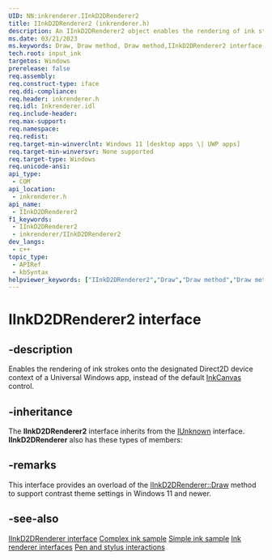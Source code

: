 ```yaml
---
UID: NN:inkrenderer.IInkD2DRenderer2
title: IInkD2DRenderer2 (inkrenderer.h)
description: An IInkD2DRenderer2 object enables the rendering of ink strokes onto the designated Direct2D device context of a Universal Windows app, instead of the default InkCanvas control.
ms.date: 03/21/2023
ms.keywords: Draw, Draw method, Draw method,IInkD2DRenderer2 interface, IInkD2DRenderer2 interface,Draw method, IInkD2DRenderer2.Draw, IInkD2DRenderer2::Draw, inkrenderer/IInkD2DRenderer2::Draw, input_ink.iinkd2drenderer2_draw
tech.root: input_ink
targetos: Windows
prerelease: false
req.assembly: 
req.construct-type: iface
req.ddi-compliance: 
req.header: inkrenderer.h
req.idl: Inkrenderer.idl
req.include-header: 
req.max-support: 
req.namespace: 
req.redist: 
req.target-min-winverclnt: Windows 11 [desktop apps \| UWP apps]
req.target-min-winversvr: None supported
req.target-type: Windows
req.unicode-ansi: 
api_type:
 - COM
api_location:
 - inkrenderer.h
api_name:
 - IInkD2DRenderer2
f1_keywords:
 - IInkD2DRenderer2
 - inkrenderer/IInkD2DRenderer2
dev_langs:
 - c++
topic_type:
 - APIRef
 - kbSyntax
helpviewer_keywords: ["IInkD2DRenderer2","Draw","Draw method","Draw method","IInkD2DRenderer2 interface","IInkD2DRenderer2 interface","Draw method","IInkD2DRenderer2.Draw","IInkD2DRenderer2::Draw","inkrenderer/IInkD2DRenderer2::Draw","input_ink.iinkd2drenderer2_draw"]
---
```


# IInkD2DRenderer2 interface

## -description

Enables the rendering of ink strokes onto the designated Direct2D device context of a Universal Windows app, instead of the default [InkCanvas](/uwp/api/windows.ui.xaml.controls.inkcanvas) control.

## -inheritance

The **IInkD2DRenderer2** interface inherits from the [IUnknown](/windows/desktop/api/unknwn/nn-unknwn-iunknown) interface. **IInkD2DRenderer** also has these types of members:

## -remarks

This interface provides an overload of the [IInkD2DRenderer::Draw](nf-inkrenderer-iinkd2drenderer-draw.md) method to support contrast theme settings in Windows 11 and newer.

## -see-also

[IInkD2DRenderer interface](nn-inkrenderer-iinkd2drenderer.md)
[Complex ink sample](https://github.com/Microsoft/Windows-universal-samples/tree/master/Samples/ComplexInk)
[Simple ink sample](https://github.com/Microsoft/Windows-universal-samples/tree/master/Samples/SimpleInk)
[Ink renderer interfaces](/windows/win32/input_ink/ink-renderer-interfaces)
[Pen and stylus interactions](/windows/uwp/input-and-devices/pen-and-stylus-interactions)
